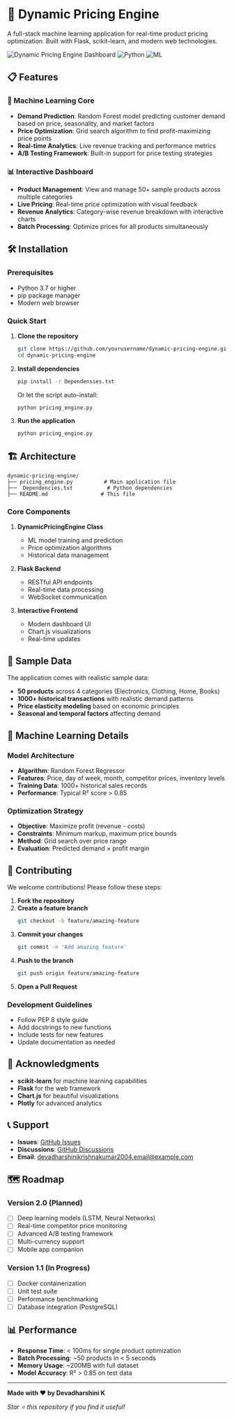 # 🚀 Dynamic Pricing Engine

A full-stack machine learning application for real-time product pricing optimization. Built with Flask, scikit-learn, and modern web technologies.

![Dynamic Pricing Engine Dashboard](https://img.shields.io/badge/Status-Active-brightgreen) ![Python](https://img.shields.io/badge/Python-3.7+-blue) ![ML](https://img.shields.io/badge/ML-scikit--learn-orange)

## 📋 Features

### 🧠 Machine Learning Core
- **Demand Prediction**: Random Forest model predicting customer demand based on price, seasonality, and market factors
- **Price Optimization**: Grid search algorithm to find profit-maximizing price points
- **Real-time Analytics**: Live revenue tracking and performance metrics
- **A/B Testing Framework**: Built-in support for price testing strategies

### 📊 Interactive Dashboard
- **Product Management**: View and manage 50+ sample products across multiple categories
- **Live Pricing**: Real-time price optimization with visual feedback
- **Revenue Analytics**: Category-wise revenue breakdown with interactive charts
- **Batch Processing**: Optimize prices for all products simultaneously

## 🛠️ Installation

### Prerequisites
- Python 3.7 or higher
- pip package manager
- Modern web browser

### Quick Start

1. **Clone the repository**
   ```bash
   git clone https://github.com/yourusername/dynamic-pricing-engine.git
   cd dynamic-pricing-engine
   ```

2. **Install dependencies**
   ```bash
   pip install -r Dependensies.txt
   ```
   
   Or let the script auto-install:
   ```bash
   python pricing_engine.py
   ```

3. **Run the application**
   ```bash
   python pricing_engine.py
   ```

## 🏗️ Architecture

```
dynamic-pricing-engine/
├── pricing_engine.py          # Main application file
├──  Dependencies.txt           # Python dependencies
├── README.md                 # This file
```

### Core Components

1. **DynamicPricingEngine Class**
   - ML model training and prediction
   - Price optimization algorithms
   - Historical data management

2. **Flask Backend**
   - RESTful API endpoints
   - Real-time data processing
   - WebSocket communication

3. **Interactive Frontend**
   - Modern dashboard UI
   - Chart.js visualizations
   - Real-time updates


## 🧪 Sample Data

The application comes with realistic sample data:
- **50 products** across 4 categories (Electronics, Clothing, Home, Books)
- **1000+ historical transactions** with realistic demand patterns
- **Price elasticity modeling** based on economic principles
- **Seasonal and temporal factors** affecting demand

## 🎯 Machine Learning Details

### Model Architecture
- **Algorithm**: Random Forest Regressor
- **Features**: Price, day of week, month, competitor prices, inventory levels
- **Training Data**: 1000+ historical sales records
- **Performance**: Typical R² score > 0.85

### Optimization Strategy
- **Objective**: Maximize profit (revenue - costs)
- **Constraints**: Minimum markup, maximum price bounds
- **Method**: Grid search over price range
- **Evaluation**: Predicted demand × profit margin
## 🤝 Contributing

We welcome contributions! Please follow these steps:

1. **Fork the repository**
2. **Create a feature branch**
   ```bash
   git checkout -b feature/amazing-feature
   ```
3. **Commit your changes**
   ```bash
   git commit -m 'Add amazing feature'
   ```
4. **Push to the branch**
   ```bash
   git push origin feature/amazing-feature
   ```
5. **Open a Pull Request**

### Development Guidelines
- Follow PEP 8 style guide
- Add docstrings to new functions
- Include tests for new features
- Update documentation as needed



## 🙏 Acknowledgments

- **scikit-learn** for machine learning capabilities
- **Flask** for the web framework
- **Chart.js** for beautiful visualizations
- **Plotly** for advanced analytics

## 📞 Support

- **Issues**: [GitHub Issues](https://github.com/yourusername/dynamic-pricing-engine/issues)
- **Discussions**: [GitHub Discussions](https://github.com/yourusername/dynamic-pricing-engine/discussions)
- **Email**: devadharshinikrishnakumar2004.email@example.com

## 🗺️ Roadmap

### Version 2.0 (Planned)
- [ ] Deep learning models (LSTM, Neural Networks)
- [ ] Real-time competitor price monitoring
- [ ] Advanced A/B testing framework
- [ ] Multi-currency support
- [ ] Mobile app companion

### Version 1.1 (In Progress)
- [ ] Docker containerization
- [ ] Unit test suite
- [ ] Performance benchmarking
- [ ] Database integration (PostgreSQL)

## 📊 Performance

- **Response Time**: < 100ms for single product optimization
- **Batch Processing**: ~50 products in < 5 seconds
- **Memory Usage**: ~200MB with full dataset
- **Model Accuracy**: R² > 0.85 on test data

---

**Made with ❤️ by Devadharshini K**

*Star ⭐ this repository if you find it useful!*

